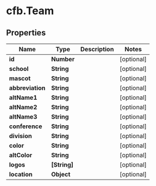 # cfb.Team

## Properties
Name | Type | Description | Notes
------------ | ------------- | ------------- | -------------
**id** | **Number** |  | [optional] 
**school** | **String** |  | [optional] 
**mascot** | **String** |  | [optional] 
**abbreviation** | **String** |  | [optional] 
**altName1** | **String** |  | [optional] 
**altName2** | **String** |  | [optional] 
**altName3** | **String** |  | [optional] 
**conference** | **String** |  | [optional] 
**division** | **String** |  | [optional] 
**color** | **String** |  | [optional] 
**altColor** | **String** |  | [optional] 
**logos** | **[String]** |  | [optional] 
**location** | **Object** |  | [optional] 


